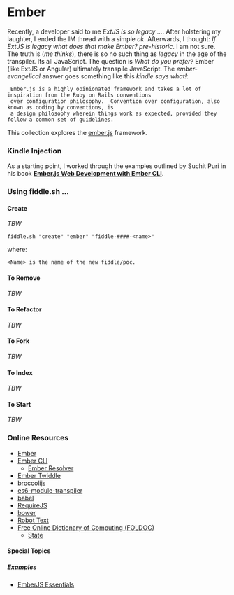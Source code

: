 Ember
======

Recently, a developer said to me _ExtJS is so legacy ..._.  After holstering my laughter, I ended the IM
thread with a simple _ok_. Afterwards, I thought: _If ExtJS is _legacy_ what does that make Ember? pre-historic_.
I am not sure.  The truth is (_me thinks_), there is so no such thing as _legacy_ in the age of the transpiler.  Its all
JavaScript.  The question is _What do you prefer?_ Ember (like ExtJS or Angular) ultimately transpile
JavaScript.  The _ember-evangelical_ answer goes something like this _kindle says what!_:

     Ember.js is a highly opinionated framework and takes a lot of inspiration from the Ruby on Rails conventions
     over configuration philosophy.  Convention over configuration, also known as coding by conventions, is
     a design philosophy wherein things work as expected, provided they follow a common set of guidelines.

This collection explores the [ember.js](http://emberjs.com/) framework.


### Kindle Injection

As a starting point, I worked through the examples outlined by Suchit Puri in his book  __[Ember.js Web Development with Ember CLI](https://amzn.com/B00YEVZ6WI)__.


### Using fiddle.sh ...

#### Create

_TBW_

    fiddle.sh "create" "ember" "fiddle-####-<name>"

where:

    <Name> is the name of the new fiddle/poc.


#### To Remove

_TBW_

#### To Refactor

_TBW_

#### To Fork

_TBW_

#### To Index

_TBW_

#### To Start

_TBW_

### Online Resources

*   [Ember](https://emberjs.com)
*   [Ember CLI](http://www.ember-cli.com/)
     *   [Ember Resolver](https://github.com/ember-cli/ember-resolver)
*   [Ember Twiddle](https://ember-twiddle.com/)
*   [broccolijs](https://github.com/broccolijs/broccoli)
*   [es6-module-transpiler](https://github.com/esnext/es6-module-transpiler)
*   [babel](https://babeljs.io/)
*   [RequireJS](http://requirejs.org)
*   [bower](bower.io)
*   [Robot Text](http://www.robotstxt.org/)
*   [Free Online Dictionary of Computing (FOLDOC)](http://foldoc.org/contents.html)
    *   [State](http://foldoc.org/state)

#### Special Topics

##### Examples

*   [EmberJS Essentials](https://github.com/suchitpuri/emberjs-essentials)
